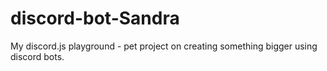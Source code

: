 # discord-bot-Sandra
My discord.js playground - pet project on creating something bigger using discord bots.
